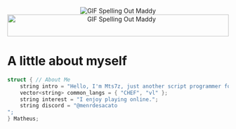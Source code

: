 <p align="center">
  <img src="https://cdn.discordapp.com/attachments/942476031649013840/1237047616299204708/text_8.gif?ex=66f6179e&is=66f4c61e&hm=645425858717331686d7fa628c838d145133f7c6d88d732f9a4cb920776a8225&" alt="GIF Spelling Out Maddy">
  <img width="100%" height="50px" src="https://www.seekpng.com/png/full/36-364027_grid-transparent-vaporwave-floor.png" alt="GIF Spelling Out Maddy">
</p>

# A little about myself
```c++
struct { // About Me
    string intro = "Hello, I'm Mts7z, just another script programmer for Github and other platforms.";
    vector<string> common_langs = { "CHEF", "vl" };
    string interest = "I enjoy playing online.";
    string discord = "@menrdesacato
";
} Matheus;
```
